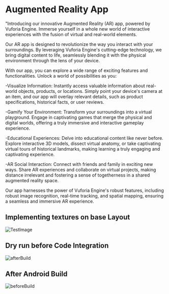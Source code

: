 # Augmented Reality App

"Introducing our innovative Augmented Reality (AR) app, powered by Vuforia Engine. Immerse yourself in a whole new world of interactive experiences with the fusion of virtual and real-world elements.

Our AR app is designed to revolutionize the way you interact with your surroundings. By leveraging Vuforia Engine's cutting-edge technology, we bring digital content to life, seamlessly blending it with the physical environment through the lens of your device.

With our app, you can explore a wide range of exciting features and functionalities. Unlock a world of possibilities as you:

-Visualize Information: Instantly access valuable information about real-world objects, products, or locations. Simply point your device's camera at an item, and our app will overlay relevant details, such as product specifications, historical facts, or user reviews.

-Gamify Your Environment: Transform your surroundings into a virtual playground. Engage in captivating games that merge the physical and digital worlds, offering a truly immersive and interactive gameplay experience.

-Educational Experiences: Delve into educational content like never before. Explore interactive 3D models, dissect virtual anatomy, or take captivating virtual tours of historical landmarks, making learning a truly engaging and captivating experience.

-AR Social Interaction: Connect with friends and family in exciting new ways. Share AR experiences and collaborate on virtual projects, making distance irrelevant and fostering a sense of togetherness in a shared augmented reality space.

Our app harnesses the power of Vuforia Engine's robust features, including robust image recognition, real-time tracking, and spatial mapping, ensuring a seamless and immersive AR experience.

## Implementing textures on base Layout

![TestImage](https://github.com/Divyanshu960/AugmentedReality/assets/72182690/25a16bdf-8b9a-447d-a7f6-46302a1af40e)

## Dry run before Code Integration

![afterBuild](https://github.com/Divyanshu960/AugmentedReality/assets/72182690/cac77716-0341-4935-86da-5676b750b46e)

## After Android Build

![beforeBuild](https://github.com/Divyanshu960/AugmentedReality/assets/72182690/4b354761-718d-4c74-9ce5-1b0e8e2c253d)

